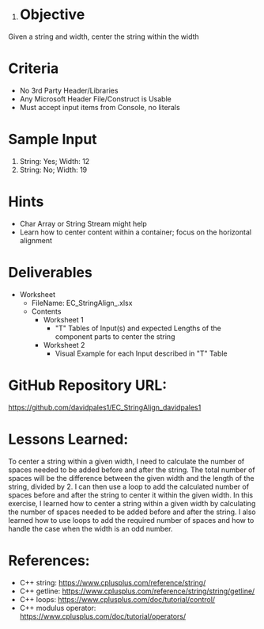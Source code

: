 1.	# Objective
Given a string and width, center the string within the width
# Criteria
* No 3rd Party Header/Libraries
* Any Microsoft Header File/Construct is Usable
* Must accept input items from Console, no literals
# Sample Input
1. String: Yes; Width: 12
2. String: No; Width: 19
# Hints
* Char Array or String Stream might help
* Learn how to center content within a container; focus on the horizontal alignment
# Deliverables
* Worksheet
    * FileName: EC_StringAlign_<userid>.xlsx
    * Contents
        * Worksheet 1
            * "T" Tables of Input(s) and expected Lengths of the component parts to center the string
        * Worksheet 2
            * Visual Example for each Input described in "T" Table


# GitHub Repository URL:
https://github.com/davidpales1/EC_StringAlign_davidpales1

# Lessons Learned:
To center a string within a given width, I need to calculate the number of spaces needed to be added before and after the string. The total number of spaces will be the difference between the given width and the length of the string, divided by 2. I can then use a loop to add the calculated number of spaces before and after the string to center it within the given width. In this exercise, I learned how to center a string within a given width by calculating the number of spaces needed to be added before and after the string. I also learned how to use loops to add the required number of spaces and how to handle the case when the width is an odd number.

# References:
- C++ string: https://www.cplusplus.com/reference/string/
- C++ getline: https://www.cplusplus.com/reference/string/string/getline/
- C++ loops: https://www.cplusplus.com/doc/tutorial/control/
- C++ modulus operator: https://www.cplusplus.com/doc/tutorial/operators/
